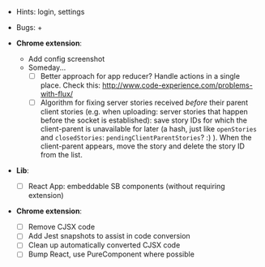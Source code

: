 - Hints: login, settings

- Bugs:
    +
- **Chrome extension**:
    + Add config screenshot
    + Someday...
        * [ ] Better approach for app reducer? Handle actions in a single place. Check this: http://www.code-experience.com/problems-with-flux/
        * [ ] Algorithm for fixing server stories received *before* their parent client stories (e.g. when uploading: server stories that happen before the socket is established): save story IDs for which the client-parent is unavailable for later (a hash, just like `openStories` and `closedStories`: `pendingClientParentStories`? :) ). When the client-parent appears, move the story and delete the story ID from the list.
- **Lib**:
    + [ ] React App: embeddable SB components (without requiring extension)
- **Chrome extension**:
    + [ ] Remove CJSX code
    + [ ] Add Jest snapshots to assist in code conversion
    + [ ] Clean up automatically converted CJSX code
    + [ ] Bump React, use PureComponent where possible
